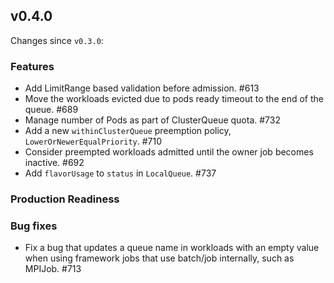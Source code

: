 ## v0.4.0

Changes since `v0.3.0`:

### Features

- Add LimitRange based validation before admission. #613
- Move the workloads evicted due to pods ready timeout to the end of the queue. #689
- Manage number of Pods as part of ClusterQueue quota. #732
- Add a new `withinClusterQueue` preemption policy, `LowerOrNewerEqualPriority`. #710
- Consider preempted workloads admitted until the owner job becomes inactive. #692
- Add `flavorUsage` to `status` in `LocalQueue`.  #737

### Production Readiness


### Bug fixes

- Fix a bug that updates a queue name in workloads with an empty value when using framework jobs that use batch/job internally, such as MPIJob. #713 
